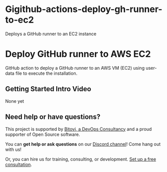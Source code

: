 # Gigithub-actions-deploy-gh-runner-to-ec2
Deploys a GitHub runner to an EC2 instance


# Deploy GitHub runner to AWS EC2

GitHub action to deploy a GitHub runner to an AWS VM (EC2) using user-data file to execute the installation.

## Getting Started Intro Video
None yet

## Need help or have questions?
This project is supported by [Bitovi, a DevOps Consultancy](https://www.bitovi.com/devops-consulting) and a proud supporter of Open Source software.

You can **get help or ask questions** on our [Discord channel](https://discord.gg/J7ejFsZnJ4)! Come hang out with us!

Or, you can hire us for training, consulting, or development. [Set up a free consultation](https://www.bitovi.com/devops-consulting).
